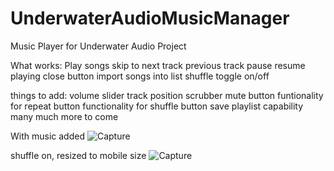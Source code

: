 
# UnderwaterAudioMusicManager
Music Player for Underwater Audio Project

What works:
Play songs
skip to next track
previous track
pause
resume playing
close button
import songs into list
shuffle toggle on/off



things to add:
volume slider
track position scrubber
mute button
funtionality for repeat button
functionality for shuffle button
save playlist capability
many much more to come

With music added
![Capture](https://user-images.githubusercontent.com/46287392/122690299-8a1bfe00-d1dd-11eb-882d-2064e89191a7.PNG)

shuffle on, resized to mobile size
![Capture](https://user-images.githubusercontent.com/46287392/122690336-c94a4f00-d1dd-11eb-9845-601acbde88b5.PNG)


